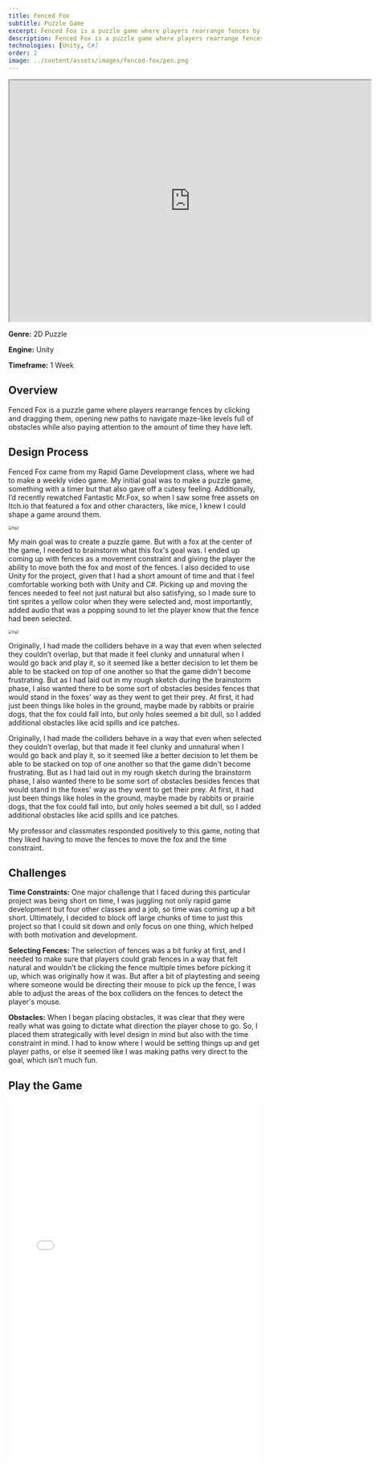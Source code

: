 ```yaml
---
title: Fenced Fox
subtitle: Puzzle Game
excerpt: Fenced Fox is a puzzle game where players rearrange fences by clicking and dragging them, opening new paths to navigate maze-like levels full of obstacles while also paying attention to the amount of time they have left. 
description: Fenced Fox is a puzzle game where players rearrange fences by clicking and dragging them, opening new paths to navigate maze-like levels full of obstacles while also paying attention to the amount of time they have left. 
technologies: [Unity, C#]
order: 2
image: ../content/assets/images/fenced-fox/pen.png
---
```


<iframe width="720" height="480"
src="https://www.youtube.com/embed/qt1ALED-TLk?autoplay=1&mute=1">
</iframe>

**Genre:** 2D Puzzle

**Engine:** Unity

**Timeframe:** 1 Week

## Overview

Fenced Fox is a puzzle game where players rearrange fences by clicking and dragging them, opening new paths to navigate maze-like levels full of obstacles while also paying attention to the amount of time they have left. 

## Design Process

Fenced Fox came from my Rapid Game Development class, where we had to make a weekly video game. My initial goal was to make a puzzle game, something with a timer but that also gave off a cutesy feeling. Additionally, I’d recently rewatched Fantastic Mr.Fox, so when I saw some free assets on Itch.io that featured a fox and other characters, like mice, I knew I could shape a game around them.

<img src="../content/assets/images/fenced-fox/pen.png" alt="fig2" style="zoom:50%;" />

My main goal was to create a puzzle game. But with a fox at the center of the game, I needed to brainstorm what this fox's goal was. I ended up coming up with fences as a movement constraint and giving the player the ability to move both the fox and most of the fences. I also decided to use Unity for the project, given that I had a short amount of time and that I feel comfortable working both with Unity and C#. 
Picking up and moving the fences needed to feel not just natural but also satisfying, so I made sure to tint sprites a yellow color when they were selected and, most importantly, added audio that was a popping sound to let the player know that the fence had been selected. 

<img src="../content/assets/images/fenced-fox/FF_Screenshot.png" alt="fig2" style="zoom:50%;" />

Originally, I had made the colliders behave in a way that even when selected they couldn’t overlap, but that made it feel clunky and unnatural when I would go back and play it, so it seemed like a better decision to let them be able to be stacked on top of one another so that the game didn't become frustrating. But as I had laid out in my rough sketch during the brainstorm phase, I also wanted there to be some sort of obstacles besides fences that would stand in the foxes' way as they went to get their prey. 
At first, it had just been things like holes in the ground, maybe made by rabbits or prairie dogs, that the fox could fall into, but only holes seemed a bit dull, so I added additional obstacles like acid spills and ice patches.

Originally, I had made the colliders behave in a way that even when selected they couldn’t overlap, but that made it feel clunky and unnatural when I would go back and play it, so it seemed like a better decision to let them be able to be stacked on top of one another so that the game didn't become frustrating. But as I had laid out in my rough sketch during the brainstorm phase, I also wanted there to be some sort of obstacles besides fences that would stand in the foxes' way as they went to get their prey. 
At first, it had just been things like holes in the ground, maybe made by rabbits or prairie dogs, that the fox could fall into, but only holes seemed a bit dull, so I added additional obstacles like acid spills and ice patches. 

My professor and classmates responded positively to this game, noting that they liked having to move the fences to move the fox and the time constraint. 

## Challenges

**Time Constraints:**
One major challenge that I faced during this particular project was being short on time, I was juggling not only rapid game development but four other classes and a job, so time was coming up a bit short. Ultimately, I decided to block off large chunks of time to just this project so that I could sit down and only focus on one thing, which helped with both motivation and development. 


**Selecting Fences:**
The selection of fences was a bit funky at first, and I needed to make sure that players could grab fences in a way that felt natural and wouldn’t be clicking the fence multiple times before picking it up, which was originally how it was. But after a bit of playtesting and seeing where someone would be directing their mouse to pick up the fence, I was able to adjust the areas of the box colliders on the fences to detect the player's mouse. 

**Obstacles:**
When I began placing obstacles, it was clear that they were really what was going to dictate what direction the player chose to go. So, I placed them strategically with level design in mind but also with the time constraint in mind. I had to know where I would be setting things up and get player paths, or else it seemed like I was making paths very direct to the goal, which isn’t much fun. 

## Play the Game

<iframe src="../content/assets/games/FF_BUILD_031125_V1/index.html" width="100%" height="720" frameborder="0" allowfullscreen></iframe>

